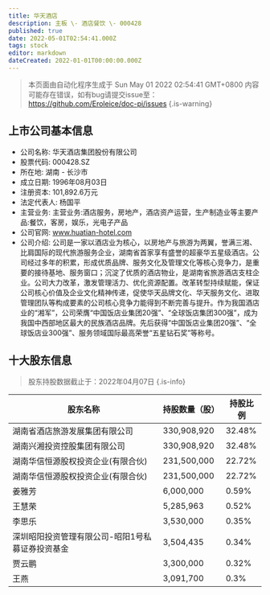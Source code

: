 ```yaml
---
title: 华天酒店
description: 主板 \- 酒店餐饮 \- 000428
published: true
date: 2022-05-01T02:54:41.000Z
tags: stock
editor: markdown
dateCreated: 2022-01-01T00:00:00.000Z
---
```


> 本页面由自动化程序生成于 Sun May 01 2022 02:54:41 GMT+0800
> 内容可能存在错误，如有bug请提交issue至：https://github.com/Eroleice/doc-pi/issues
{.is-warning}

## 上市公司基本信息
- 公司名称: 华天酒店集团股份有限公司
- 股票代码: 000428.SZ
- 所在地: 湖南 - 长沙市
- 成立日期: 1996年08月03日
- 注册资本: 101,892.6万元
- 法定代表人: 杨国平
- 主营业务: 主营业务:酒店服务，房地产，酒店资产运营，生产制造业等主要产品:餐饮，客房，娱乐，光电子产品
- 公司官网: www.huatian-hotel.com
- 公司介绍: 公司是一家以酒店业为核心，以房地产与旅游为两翼，誉满三湘、比肩国际的现代旅游服务企业，湖南省首家享有盛誉的超豪华五星级酒店。公司经过多年的积累，形成优质品牌、服务文化及管理文化等核心竞争力，是重要的接待基地、服务窗口；沉淀了优质的酒店物业，是湖南省旅游酒店支柱企业。公司大力改革，激发管理活力、优化资源配置。改革转型持续赋能，保证公司核心价值及企业文化精神传递，促使华天品牌文化、华天服务文化、进取管理团队等构成要素的公司核心竞争力能得到不断完善与提升。作为我国酒店业的“湘军”，公司荣膺“中国饭店业集团20强”、“全球饭店集团300强”，成为我国中西部地区最大的民族酒店品牌。先后获得“中国饭店业集团20强”、“全球饭店业300强”、服务领域国际最高荣誉“五星钻石奖”等称号。


## 十大股东信息
> 股东持股数据截止于：2022年04月07日
{.is-info}

| 股东名称 | 持股数量（股） | 持股比例 |
| --- | --- | --- |
| 湖南省酒店旅游发展集团有限公司 | 330,908,920 | 32.48% |
| 湖南兴湘投资控股集团有限公司 | 330,908,920 | 32.48% |
| 湖南华信恒源股权投资企业(有限合伙) | 231,500,000 | 22.72% |
| 湖南华信恒源股权投资企业(有限合伙) | 231,500,000 | 22.72% |
| 姜雅芳 | 6,000,000 | 0.59% |
| 王慧荣 | 5,285,963 | 0.52% |
| 李思乐 | 3,530,000 | 0.35% |
| 深圳昭阳投资管理有限公司-昭阳1号私募证券投资基金 | 3,504,435 | 0.34% |
| 贾云鹏 | 3,300,000 | 0.32% |
| 王燕 | 3,091,700 | 0.3% |




